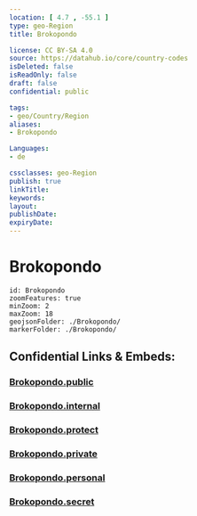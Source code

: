 ```yaml
---
location: [ 4.7 , -55.1 ] 
type: geo-Region
title: Brokopondo

license: CC BY-SA 4.0
source: https://datahub.io/core/country-codes
isDeleted: false
isReadOnly: false
draft: false
confidential: public

tags:
- geo/Country/Region
aliases:
- Brokopondo

Languages:
- de

cssclasses: geo-Region
publish: true
linkTitle: 
keywords: 
layout: 
publishDate: 
expiryDate: 
---
```


# Brokopondo

```leaflet
id: Brokopondo
zoomFeatures: true 
minZoom: 2 
maxZoom: 18
geojsonFolder: ./Brokopondo/
markerFolder: ./Brokopondo/
```


## Confidential Links & Embeds: 

### [Brokopondo.public](/_public/\Earth\Continent\America~South\Suriname\Districts~SurinameBrokopondo.public.md) 

### [Brokopondo.internal](/_internal/\Earth\Continent\America~South\Suriname\Districts~SurinameBrokopondo.internal.md) 

### [Brokopondo.protect](/_protect/\Earth\Continent\America~South\Suriname\Districts~SurinameBrokopondo.protect.md) 

### [Brokopondo.private](/_private/\Earth\Continent\America~South\Suriname\Districts~SurinameBrokopondo.private.md) 

### [Brokopondo.personal](/_personal/\Earth\Continent\America~South\Suriname\Districts~SurinameBrokopondo.personal.md) 

### [Brokopondo.secret](/_secret/\Earth\Continent\America~South\Suriname\Districts~SurinameBrokopondo.secret.md)

